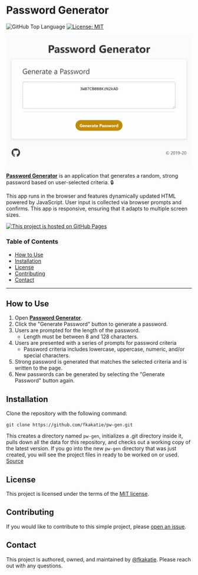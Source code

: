 # Password Generator 

![GitHub Top Language](https://img.shields.io/github/languages/top/fkakatie/pw-gen) [![License: MIT](https://img.shields.io/badge/License-MIT-brightgreen.svg)](https://opensource.org/licenses/MIT)

![Password Generator screenshot](assets/images/screenshot.png)

[**Password Generator**](https://fkakatie.github.io/pw-gen/) is an application that generates a random, strong password based on user-selected criteria. :lock:

This app runs in the browser and features dynamically updated HTML powered by JavaScript. User input is collected via browser prompts and confirms. This app is responsive, ensuring that it adapts to multiple screen sizes.

[![This project is hosted on GitHub Pages](https://img.shields.io/badge/This%20project%20is%20hosted%20on-GitHub%20Pages-black?style=for-the-badge&logo=github)](https://fkakatie.github.io/pw-gen/)

### Table of Contents

- [How to Use](#how-to-use)
- [Installation](#installation)
- [License](#license)
- [Contributing](#contributing)
- [Contact](#contact)

---

## How to Use

1. Open [**Password Generator**](https://fkakatie.github.io/pw-gen/).
2. Click the "Generate Password" button to generate a password.
3. Users are prompted for the length of the password. 
    - Length must be between 8 and 128 characters.
4. Users are presented with a series of prompts for password criteria
    - Password criteria includes lowercase, uppercase, numeric, and/or special characters. 
5. Strong password is generated that matches the selected criteria and is written to the page.
6. New passwords can be generated by selecting the "Generate Password" button again.

## Installation

Clone the repository with the following command:
```
git clone https://github.com/fkakatie/pw-gen.git
```

This creates a directory named `pw-gen`, initializes a .git directory inside it, pulls down all the data for this repository, and checks out a working copy of the latest version. If you go into the new `pw-gen` directory that was just created, you will see the project files in ready to be worked on or used. [Source](https://git-scm.com/book/en/v2/Git-Basics-Getting-a-Git-Repository)

## License

This project is licensed under the terms of the [MIT license](LICENSE.md).

## Contributing

If you would like to contribute to this simple project, please [open an issue](https://github.com/fkakatie/pw-gen/issues/new/choose). 

## Contact

This project is authored, owned, and maintained by [@fkakatie](https://github.com/fkakatie). Please reach out with any questions. 
